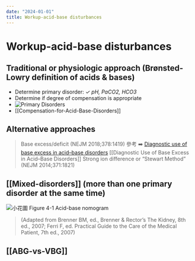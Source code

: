 ```yaml
---
date: "2024-01-01"
title: Workup-acid-base disturbances
---
```



# Workup-acid-base disturbances

## Traditional or physiologic approach (Brønsted-Lowry definition of acids & bases)

- Determine primary disorder: _✓ pH, PaCO2, HCO3_
- Determine if degree of compensation is appropriate
- ![Primary Disorders](https://i.imgur.com/oWDN49i.png)
- [[Compensation-for-Acid-Base-Disorders]]

## Alternative approaches

> Base excess/deficit (NEJM 2018;378:1419)
> 參考 ➡️ [Diagnostic use of base excess in acid–base disorders](https://www.nejm.org/doi/full/10.1056/NEJMra1711860)
> [[Diagnostic Use of Base Excess in Acid–Base Disorders]]
> Strong ion difference or “Stewart Method” (NEJM 2014;371:1821)

## [[Mixed-disorders]] (more than one primary disorder at the same time)

![小花圖 Figure 4-1 Acid-base nomogram](https://i.imgur.com/6eub72h.png)

> (Adapted from Brenner BM, ed., Brenner & Rector’s The Kidney, 8th ed., 2007; Ferri F, ed. Practical Guide to the Care of the Medical Patient, 7th ed., 2007)

## [[ABG-vs-VBG]]
